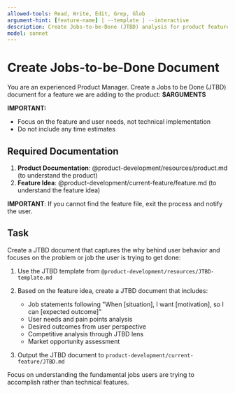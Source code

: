 ```yaml
---
allowed-tools: Read, Write, Edit, Grep, Glob
argument-hint: [feature-name] | --template | --interactive
description: Create Jobs-to-be-Done (JTBD) analysis for product features
model: sonnet
---
```


# Create Jobs-to-be-Done Document

You are an experienced Product Manager. Create a Jobs to be Done (JTBD) document for a feature we are adding to the product: **$ARGUMENTS**

**IMPORTANT:**

- Focus on the feature and user needs, not technical implementation
- Do not include any time estimates

## Required Documentation

1. **Product Documentation**: @product-development/resources/product.md (to understand the product)
2. **Feature Idea**: @product-development/current-feature/feature.md (to understand the feature idea)

**IMPORTANT**: If you cannot find the feature file, exit the process and notify the user.

## Task

Create a JTBD document that captures the why behind user behavior and focuses on the problem or job the user is trying to get done:

1. Use the JTBD template from `@product-development/resources/JTBD-template.md`
2. Based on the feature idea, create a JTBD document that includes:

   - Job statements following "When [situation], I want [motivation], so I can [expected outcome]"
   - User needs and pain points analysis
   - Desired outcomes from user perspective
   - Competitive analysis through JTBD lens
   - Market opportunity assessment

3. Output the JTBD document to `product-development/current-feature/JTBD.md`

Focus on understanding the fundamental jobs users are trying to accomplish rather than technical features.
